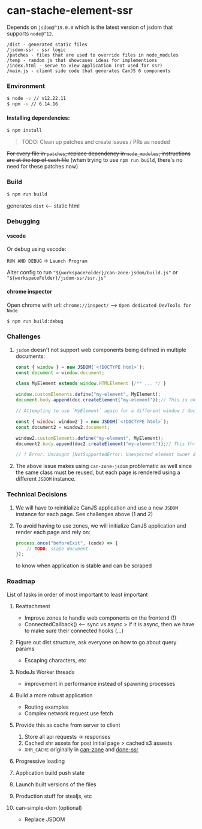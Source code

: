 # can-stache-element-ssr

Depends on `jsdom@^19.0.0` which is the latest version of jsdom that supports `node@^12`.

```
/dist - generated static files
/jsdom-ssr - ssr logic
/patches - files that are used to override files in node_modules
/temp - random js that showcases ideas for implementions
/index.html - serve to view application (not used for ssr)
/main.js - client side code that generates CanJS 6 components
```

### Environment

```bash
$ node -v // v12.22.11
$ npm -v // 6.14.16
```

#### Installing dependencies:

```bash
$ npm install
```

> TODO: Clean up patches and create issues / PRs as needed

~~For every file in `patches`, replace dependency in `node_modules`, instructions are at the top of each file~~ (when trying to use `npm run build`, there's no need for these patches now)

### Build

```bash
$ npm run build
```

generates `dist` <-- static html

### Debugging

#### vscode

Or debug using vscode:

`RUN AND DEBUG` -> `Launch Program`

Alter config to run `"${workspaceFolder}/can-zone-jsdom/build.js"` or `"${workspaceFolder}/jsdom-ssr/ssr.js"`

#### chrome inspector

Open chrome with url: `chrome://inspect/` --> `Open dedicated DevTools for Node`

```bash
$ npm run build:debug
```
### Challenges

1. `jsdom` doesn't not support web components being defined in multiple documents:
    ```javascript
    const { window } = new JSDOM(`<!DOCTYPE html>`);
    const document = window.document;

    class MyElement extends window.HTMLElement {/** ... */ }

    window.customElements.define("my-element", MyElement);
    document.body.append(doc.createElement("my-element"));// This is okay

    // Attempting to use `MyElement` again for a different window / document

    const { window: window2 } = new JSDOM(`<!DOCTYPE html>`);
    const document2 = window2.document;

    window2.customElements.define("my-element", MyElement);
    document2.body.append(doc2.createElement("my-element"));// This throws

    // ! Error: Uncaught [NotSupportedError: Unexpected element owner document.]
    ```

2. The above issue makes using `can-zone-jsdom` problematic as well since the same class must be reused, but each page is rendered using a different `JSDOM` instance.

### Technical Decisions

1. We will have to reinitialize CanJS application and use a new `JSDOM` instance for each page. See challenges above (1 and 2)

2. To avoid having to use zones, we will initialize CanJS application and render each page and rely on:
    ```javascript
    process.once("beforeExit", (code) => {
        // TODO: scape document
    });
    ```
    to know when application is stable and can be scraped

### Roadmap

List of tasks in order of most important to least important

1. Reattachment
    -   Improve zones to handle web components on the frontend (!)
    -   ConnectedCallback() <-- sync vs async > if it is async, then we have to make sure their connected hooks (...)
2. Figure out dist structure, ask everyone on how to go about query params
    -   Escaping characters, etc
3. NodeJs Worker threads
    -   improvement in performance instead of spawning processes
4. Build a more robust application
    -   Routing examples
    -   Complex network request use fetch
5. Provide this as cache from server to client
    1.  Store all api requests -> responses
    2.  Cached xhr assets for post initial page > cached s3 assests
    -   `XHR_CACHE` originally in [can-zone](https://github.com/canjs/can-zone/blob/master/lib/zones/xhr.js)
and [done-ssr](https://github.com/donejs/done-ssr/blob/master/zones/requests/xhr-cache.js)
6. Progressive loading

7. Application build push state

8. Launch built versions of the files

9. Production stuff for stealjs, etc

10. can-simple-dom (optional)
    -   Replace JSDOM
